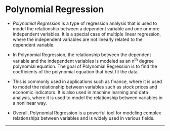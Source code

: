 # Polynomial Regression

* *Polynomial Regression* is a type of regression analysis that is used to model the relationship between a dependent variable and one or more independent variables. It is a special case of multiple linear regression, where the independent variables are not linearly related to the dependent variable.

* In Polynomial Regression, the relationship between the dependent variable and the independent variables is modeled as an n<sup>th</sup> degree polynomial equation. The goal of Polynomial Regression is to find the coefficients of the polynomial equation that best fit the data.

* This is commonly used in applications such as finance, where it is used to model the relationship between variables such as stock prices and economic indicators. It is also used in machine learning and data analysis, where it is used to model the relationship between variables in a nonlinear way.

* Overall, Polynomial Regression is a powerful tool for modeling complex relationships between variables and is widely used in various fields.
<hr>